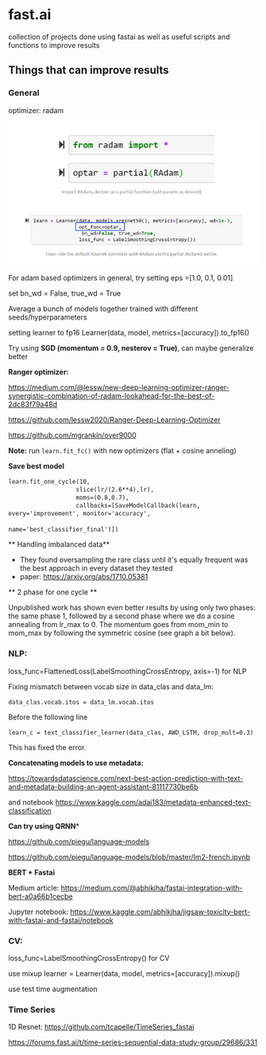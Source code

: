 # fast.ai

collection of projects done using fastai as well as useful scripts and functions to improve results

## Things that can improve results

### General
optimizer: radam

![radam in fastai](https://github.com/maxmatical/fast.ai/blob/master/radam.png)

For adam based optimizers in general, try setting eps =[1.0, 0.1, 0.01]

set bn_wd = False, true_wd = True

Average a bunch of models together trained with different seeds/hyperparameters

setting learner to fp16 Learner(data, model, metrics=[accuracy]).to_fp16()

Try using **SGD (momentum = 0.9, nesterov = True)**, can maybe generalize better

**Ranger optimizer:**

https://medium.com/@lessw/new-deep-learning-optimizer-ranger-synergistic-combination-of-radam-lookahead-for-the-best-of-2dc83f79a48d

https://github.com/lessw2020/Ranger-Deep-Learning-Optimizer

https://github.com/mgrankin/over9000

**Note:** run `learn.fit_fc()` with new optimizers (flat + cosine anneling)


**Save best model**

```
learn.fit_one_cycle(10,
                   slice(lr/(2.6**4),lr), 
                   moms=(0.8,0.7),
                   callbacks=[SaveModelCallback(learn, every='improvement', monitor='accuracy', 
                                                             name='best_classifier_final')])

```

** Handling imbalanced data**

- They found oversampling the rare class until it's equally frequent was the best approach in every dataset they tested
- paper: https://arxiv.org/abs/1710.05381

** 2 phase for one cycle **

Unpublished work has shown even better results by using only two phases: the same phase 1, followed by a second phase where we do a cosine annealing from lr_max to 0. The momentum goes from mom_min to mom_max by following the symmetric cosine (see graph a bit below).

### NLP:
loss_func=FlattenedLoss(LabelSmoothingCrossEntropy, axis=-1) for NLP

Fixing mismatch between vocab size in data_clas and data_lm:

```
data_clas.vocab.itos = data_lm.vocab.itos

```
Before the following line
```
learn_c = text_classifier_learner(data_clas, AWD_LSTM, drop_mult=0.3)
```
This has fixed the error.

**Concatenating models to use metadata:**

https://towardsdatascience.com/next-best-action-prediction-with-text-and-metadata-building-an-agent-assistant-81117730be6b

and notebook https://www.kaggle.com/adai183/metadata-enhanced-text-classification

**Can try using QRNN***

https://github.com/piegu/language-models 

https://github.com/piegu/language-models/blob/master/lm2-french.ipynb 

**BERT + Fastai**

Medium article: https://medium.com/@abhikjha/fastai-integration-with-bert-a0a66b1cecbe 

Jupyter notebook: https://www.kaggle.com/abhikjha/jigsaw-toxicity-bert-with-fastai-and-fastai/notebook 

### CV:
loss_func=LabelSmoothingCrossEntropy() for CV

use mixup learner = Learner(data, model, metrics=[accuracy]).mixup()

use test time augmentation

### Time Series

1D Resnet: https://github.com/tcapelle/TimeSeries_fastai 

https://forums.fast.ai/t/time-series-sequential-data-study-group/29686/331
